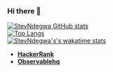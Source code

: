 ### Hi there 👋

[![StevNdegwa GitHub stats](https://github-readme-stats.vercel.app/api?username=stevndegwa)](https://github.com/anuraghazra/github-readme-stats)
<br/>
[![Top Langs](https://github-readme-stats.vercel.app/api/top-langs/?username=stevndegwa&layout=compact)](https://github.com/anuraghazra/github-readme-stats)
<br/>
[![StevNdegwa's's wakatime stats](https://github-readme-stats.vercel.app/api/wakatime?username=StevNdegwa)](https://github.com/anuraghazra/github-readme-stats)


* <b><a href='https://www.hackerrank.com/sndegwa_n'>HackerRank</a></b>
* <b><a href='https://observablehq.com/@stevndegwa'>Observablehq</a></b>

<!--
**StevNdegwa/StevNdegwa** is a ✨ _special_ ✨ repository because its `README.md` (this file) appears on your GitHub profile.

Here are some ideas to get you started:

- 🔭 I’m currently working on ...
- 🌱 I’m currently learning ...
- 👯 I’m looking to collaborate on ...
- 🤔 I’m looking for help with ...
- 💬 Ask me about ...
- 📫 How to reach me: ...
- 😄 Pronouns: ...
- ⚡ Fun fact: ...
-->
